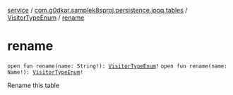 [service](../../index.md) / [com.g0dkar.samplek8sproj.persistence.jooq.tables](../index.md) / [VisitorTypeEnum](index.md) / [rename](./rename.md)

# rename

`open fun rename(name: String!): `[`VisitorTypeEnum`](index.md)`!`
`open fun rename(name: Name!): `[`VisitorTypeEnum`](index.md)`!`

Rename this table

